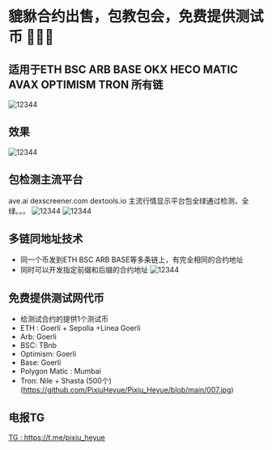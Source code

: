 # 貔貅合约出售，包教包会，免费提供测试币 🚀🚀🚀

## 适用于ETH BSC ARB BASE OKX HECO MATIC AVAX OPTIMISM TRON 所有链

![12344](https://github.com/PixiuHeyue/Pixiu_Heyue/blob/main/004.jpg)


## 效果

![12344](https://github.com/PixiuHeyue/Pixiu_Heyue/blob/main/003.jpg)


## 包检测主流平台
 ave.ai
 dexscreener.com 
 dextools.io
 主流行情显示平台包全绿通过检测，全绿。。。
![12344](https://github.com/PixiuHeyue/Pixiu_Heyue/blob/main/001.jpg)
![12344](https://github.com/PixiuHeyue/Pixiu_Heyue/blob/main/006.jpg)


## 多链同地址技术
- 同一个币发到ETH BSC ARB BASE等多条链上，有完全相同的合约地址
- 同时可以开发指定前缀和后缀的合约地址
![12344](https://github.com/PixiuHeyue/Pixiu_Heyue/blob/main/002.jpg)


## 免费提供测试网代币
- 给测试合约的提供1个测试币
- ETH : Goerli + Sepolia +Linea Goerli
- Arb:   Goerli
- BSC:   TBnb
- Optimism:  Goerli
- Base:  Goerli
- Polygon Matic : Mumbai
- Tron:  Nile + Shasta (500个)
(https://github.com/PixiuHeyue/Pixiu_Heyue/blob/main/007.jpg)

## 电报TG

[TG : https://t.me/pixiu_heyue ](https://t.me/pixiu_heyue)
